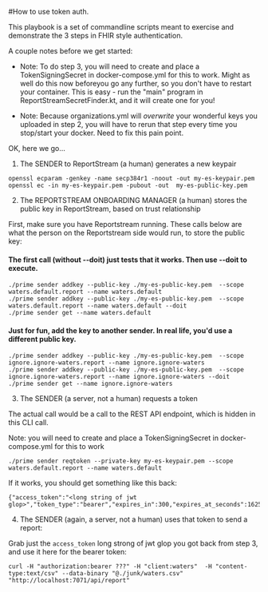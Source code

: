 #How to use token auth.

This playbook is a set of commandline scripts meant to exercise and demonstrate the 3 steps in FHIR style authentication.

A couple notes before we get started:

- Note: To do step 3, you will need to create and place a TokenSigningSecret in docker-compose.yml for this to work.  Might as well do this now beforeyou go any further, so you don't have to restart your container.  This is easy - run the "main" program in ReportStreamSecretFinder.kt, and it will create one for you!

- Note:  Because organizations.yml will _overwrite_ your wonderful keys you uploaded in step 2, you will have to rerun that step every time you stop/start your docker.  Need to fix this pain point.

OK, here we go...

1. The SENDER to ReportStream (a human) generates a new keypair

```
openssl ecparam -genkey -name secp384r1 -noout -out my-es-keypair.pem
openssl ec -in my-es-keypair.pem -pubout -out  my-es-public-key.pem
```

2.  The REPORTSTREAM ONBOARDING MANAGER (a human) stores the public key in ReportStream, based on trust relationship

First, make sure you have Reportstream running.   These calls below are what the person on the Reportstream side would run, to store the public key:

#### The first call (without --doit) just tests that it works.  Then use --doit to execute.
```
./prime sender addkey --public-key ./my-es-public-key.pem  --scope waters.default.report --name waters.default 
./prime sender addkey --public-key ./my-es-public-key.pem  --scope waters.default.report --name waters.default --doit
./prime sender get --name waters.default
```

#### Just for fun, add the key to another sender.  In real life, you'd use a different public key.
```
./prime sender addkey --public-key ./my-es-public-key.pem  --scope ignore.ignore-waters.report --name ignore.ignore-waters
./prime sender addkey --public-key ./my-es-public-key.pem  --scope ignore.ignore-waters.report --name ignore.ignore-waters --doit
./prime sender get --name ignore.ignore-waters
```
3. The SENDER (a server, not a human) requests a token

The actual call would be a call to the REST API endpoint, which is hidden in this CLI call.

Note: you will need to create and place a TokenSigningSecret in docker-compose.yml for this to work

```
./prime sender reqtoken --private-key my-es-keypair.pem --scope waters.default.report --name waters.default
```

If it works, you should get something like this back:

```
{"access_token":"<long string of jwt glop>","token_type":"bearer","expires_in":300,"expires_at_seconds":1625260982,"scope":"waters.default.report"}
```

4.  The SENDER (again, a server, not a human) uses that token to send a report:

Grab just the `access_token` long strong of jwt glop you got back from step 3, and use it here for the bearer token:

```
curl -H "authorization:bearer ???" -H "client:waters"  -H "content-type:text/csv" --data-binary "@./junk/waters.csv" "http://localhost:7071/api/report"
```


